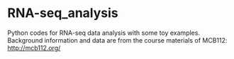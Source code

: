 # RNA-seq_analysis
Python codes for RNA-seq data analysis with some toy examples. 
Background information and data are from the course materials of MCB112: http://mcb112.org/
